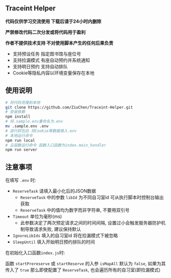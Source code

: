 ## Traceint Helper

**代码仅供学习交流使用 下载后请于24小时内删除**

**严禁修改代码二次分发或将代码用于盈利**

**作者不提供技术支持 不对使用脚本产生的任何后果负责**

- 支持预设任务 指定图书馆与座位号
- 支持捡漏模式 有座自动预约并系统通知
- 支持明日预约 支持自动排队
- Cookie等隐私内容以环境变量保存在本地

## 使用说明

```sh
# 将代码克隆到本地
git clone https://github.com/ZiuChen/Traceint-Helper.git
# 安装依赖
npm install
# 将.sample.env重命名为.env
mv .sample.env .env
# 自行抓包后 将Cookie等数据填入.env
# 本地运行命令
npm run local
# 云函数运行命令 函数入口函数为index.main_handler
npm run server
```

## 注意事项

在填写 `.env` 时:

- `ReserveTask` 请填入最小化后的JSON数据
  - `ReserveTask` 中的参数 `libId` 为不同自习室id 可从执行脚本时控制台输出获取
  - `ReserveTask` 中的值均为数字而非字符串, 不要用双引号
- `Timeout` 单位为毫秒(ms)
  - 此参数决定了两次预定请求之间的时间间隔, 设置过小会触发服务器防护机制导致请求失败, 建议保持默认
- `IgnoreLibIds` 填入的自习室id 将在捡漏模式下被忽略
- `SleepUntil` 填入开始明日预约排队的时间

在初始化入口函数`index.js`时:

函数 `startPrereserve` 或 `startReserve` 的入参 `isMapAll` 默认为 `false`, 如果为其传入了 `true` 那么即使配置了 `ReserveTask`, 也会遍历所有的自习室(即捡漏模式)